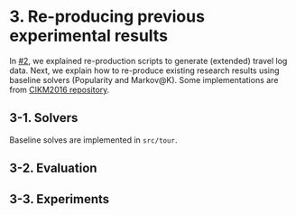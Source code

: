 # 3. Re-producing previous experimental results

In [#2](2-repro-data.md), we explained re-production scripts to generate (extended) travel log data. Next, we explain how to re-produce existing research results using baseline solvers (Popularity and Markov@K). Some implementations are from [CIKM2016 repository](https://bitbucket.org/d-chen/tour-cikm16/src/master/).


## 3-1. Solvers

Baseline solves are implemented in `src/tour`.


## 3-2. Evaluation


## 3-3. Experiments